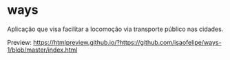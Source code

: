 # ways
Aplicação que visa facilitar a locomoção via transporte público nas cidades.

Preview:
https://htmlpreview.github.io/?https://github.com/isaofelipe/ways-1/blob/master/index.html
